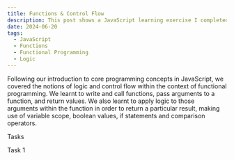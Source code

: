 ```yaml
---
title: Functions & Control Flow
description: This post shows a JavaScript learning exercise I completed.
date: 2024-06-20
tags:
  - JavaScript
  - Functions
  - Functional Programming
  - Logic
---
```


Following our introduction to core programming concepts in JavaScript, we covered the notions of logic and control flow within the context of functional programming. We learnt to write and call functions, pass arguments to a function, and return values. We also learnt to apply logic to those arguments within the function in order to return a particular result, making use of variable scope, boolean values, if statements and comparison operators.

Tasks 

Task 1 




